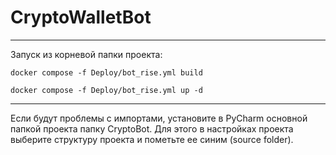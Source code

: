 # CryptoWalletBot

---

Запуск из корневой папки проекта:
```
docker compose -f Deploy/bot_rise.yml build
```

```
docker compose -f Deploy/bot_rise.yml up -d
```
---
Если будут проблемы с импортами, установите в PyCharm основной папкой проекта папку CryptoBot. Для этого в настройках проекта выберите структуру проекта и пометьте ее синим (source folder).
